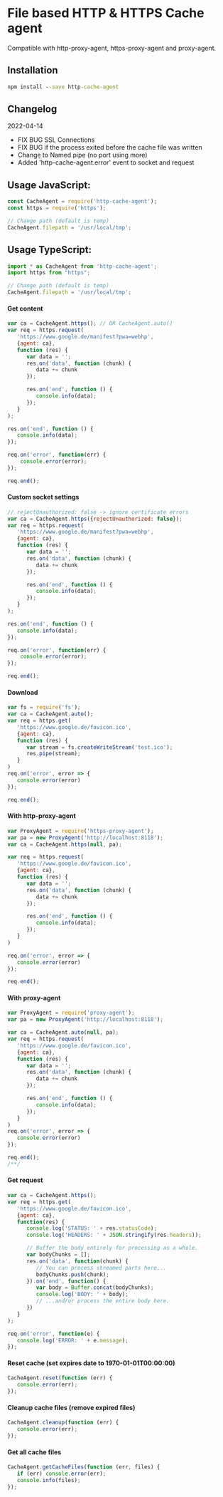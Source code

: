 # File based HTTP & HTTPS Cache agent
Compatible with http-proxy-agent, https-proxy-agent and proxy-agent.

## Installation
```cmd
npm install --save http-cache-agent
```

## Changelog
2022-04-14
- FIX BUG SSL Connections
- FIX BUG if the process exited before the cache file was written 
- Change to Named pipe (no port using more)
- Added 'http-cache-agent.error' event to socket and request

## Usage JavaScript:
```javascript
const CacheAgent = require('http-cache-agent');
const https = require('https');

// Change path (default is temp)
CacheAgent.filepath = '/usr/local/tmp';
```

## Usage TypeScript:
```typescript
import * as CacheAgent from 'http-cache-agent';
import https from "https";

// Change path (default is temp)
CacheAgent.filepath = '/usr/local/tmp';
```


#### Get content
```javascript
var ca = CacheAgent.https(); // OR CacheAgent.auto()
var req = https.request(
   'https://www.google.de/manifest?pwa=webhp',
   {agent: ca},
   function (res) {
      var data = '';
      res.on('data', function (chunk) {
         data += chunk
      });

      res.on('end', function () {
         console.info(data);
      });
   }
);

res.on('end', function () {
   console.info(data);
});

req.on('error', function(err) {
    console.error(error);
});

req.end();
```

#### Custom socket settings
```javascript
// rejectUnauthorized: false -> ignore certificate errors
var ca = CacheAgent.https({rejectUnauthorized: false});
var req = https.request(
   'https://www.google.de/manifest?pwa=webhp',
   {agent: ca},
   function (res) {
      var data = '';
      res.on('data', function (chunk) {
         data += chunk
      });

      res.on('end', function () {
         console.info(data);
      });
   }
);

res.on('end', function () {
   console.info(data);
});

req.on('error', function(err) {
    console.error(error);
});

req.end();
```

#### Download
```javascript
var fs = require('fs');
var ca = CacheAgent.auto();
var req = https.get(
   'https://www.google.de/favicon.ico',
   {agent: ca},
   function (res) {
      var stream = fs.createWriteStream('test.ico');
      res.pipe(stream);
   }
)
req.on('error', error => {
   console.error(error)
});

req.end();
```

#### With http-proxy-agent
```javascript
var ProxyAgent = require('https-proxy-agent');
var pa = new ProxyAgent('http://localhost:8118');
var ca = CacheAgent.https(null, pa);

var req = https.request(
   'https://www.google.de/favicon.ico',
   {agent: ca},
   function (res) {
      var data = '';
      res.on('data', function (chunk) {
         data += chunk
      });

      res.on('end', function () {
         console.info(data);
      });
   }
)

req.on('error', error => {
   console.error(error)
});

req.end();
```

#### With proxy-agent
```javascript
var ProxyAgent = require('proxy-agent');
var pa = new ProxyAgent('http://localhost:8118');

var ca = CacheAgent.auto(null, pa);
var req = https.request(
   'https://www.google.de/favicon.ico',
   {agent: ca},
   function (res) {
      var data = '';
      res.on('data', function (chunk) {
         data += chunk
      });

      res.on('end', function () {
         console.info(data);
      });
   }
)
req.on('error', error => {
   console.error(error)
});

req.end();
/**/
```


#### Get request 
```javascript
var ca = CacheAgent.https();
var req = https.get(
   'https://www.google.de/favicon.ico',
   {agent: ca},
   function(res) {
      console.log('STATUS: ' + res.statusCode);
      console.log('HEADERS: ' + JSON.stringify(res.headers));

      // Buffer the body entirely for processing as a whole.
      var bodyChunks = [];
      res.on('data', function(chunk) {
         // You can process streamed parts here...
         bodyChunks.push(chunk);
      }).on('end', function() {
         var body = Buffer.concat(bodyChunks);
         console.log('BODY: ' + body);
         // ...and/or process the entire body here.
      })
   }
);

req.on('error', function(e) {
   console.log('ERROR: ' + e.message);
});
```

#### Reset cache (set expires date to 1970-01-01T00:00:00) 
```javascript
CacheAgent.reset(function (err) {
   console.error(err);
});
```

#### Cleanup cache files (remove expired files)
```javascript
CacheAgent.cleanup(function (err) {
   console.error(err);
});
```

#### Get all cache files
```javascript
CacheAgent.getCacheFiles(function (err, files) {
   if (err) console.error(err);
   console.info(files);
});
```
